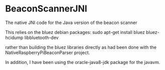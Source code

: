 # BeaconScannerJNI
The native JNI code for the Java version of the beacon scanner

This relies on the bluez debian packages:
sudo apt-get install bluez bluez-hcidump libbluetooth-dev 

rather than building the bluez libraries directly as had been done with the NativeRaspberryPiBeaconParser project.

In addition, I have been using the oracle-java8-jdk package for the javavm.
